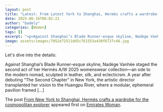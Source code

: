 ```yaml
---
layout: post
title: "Latest: From Latest York to Shanghai, Hermès crafts a wardrobe for the cosmopolitan explorer"
date: 2025-06-16T06:02:21
author: "badely"
categories: [Women]
tags: []
excerpt: "<p>Against Shanghai’s Blade Runner-esque skyline, Nadège Vanhée staged the second act of her Hermès A/W 2025 womenswear collection—an ode to the moder"
image: assets/images/7052e72511dd5c761553a430f6727c46.jpg
---
```


Let's dive into the details: <p>Against Shanghai’s Blade Runner-esque skyline, Nadège Vanhée staged the second act of her Hermès A/W 2025 womenswear collection—an ode to the modern nomad, sculpted in leather, silk, and eclecticism. A year after debuting &#8220;The Second Chapter&#8221; in New York, the artistic director transplanted her vision to the Huangpu River, where a modular, ephemeral pavilion framed [&#8230;]</p>
<p>The post <a href="https://emirateswoman.com/nadege-vanhees-hermes-shanghai/" rel="nofollow">From New York to Shanghai, Hermès crafts a wardrobe for the cosmopolitan explorer</a> appeared first on <a href="https://emirateswoman.com" rel="nofollow">Emirates Woman</a>.</p>

